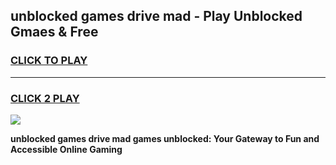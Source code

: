 
## unblocked games drive mad - Play Unblocked Gmaes & Free
<h3>
<a href="https://news.freeplayer.one?title=unblocked_games_drive_mad&ref=23F">CLICK TO PLAY</a></h3>
<hr>

<h3>
<a href="https://news.freeplayer.one?title=unblocked_games_drive_mad&ref=23F">CLICK 2 PLAY</a>
  
</h3>

<a href="https://news.freeplayer.one?title=unblocked_games_drive_mad&ref=23F/"><img src="https://clearcache.store/games.png"></a>


**unblocked games drive mad games unblocked: Your Gateway to Fun and Accessible Online Gaming**
